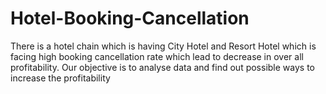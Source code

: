 # Hotel-Booking-Cancellation
There is a hotel chain which is having City Hotel and Resort Hotel which is facing high booking cancellation rate which lead to decrease in over all profitability.
Our objective is to analyse data and find out possible ways to increase the profitability
